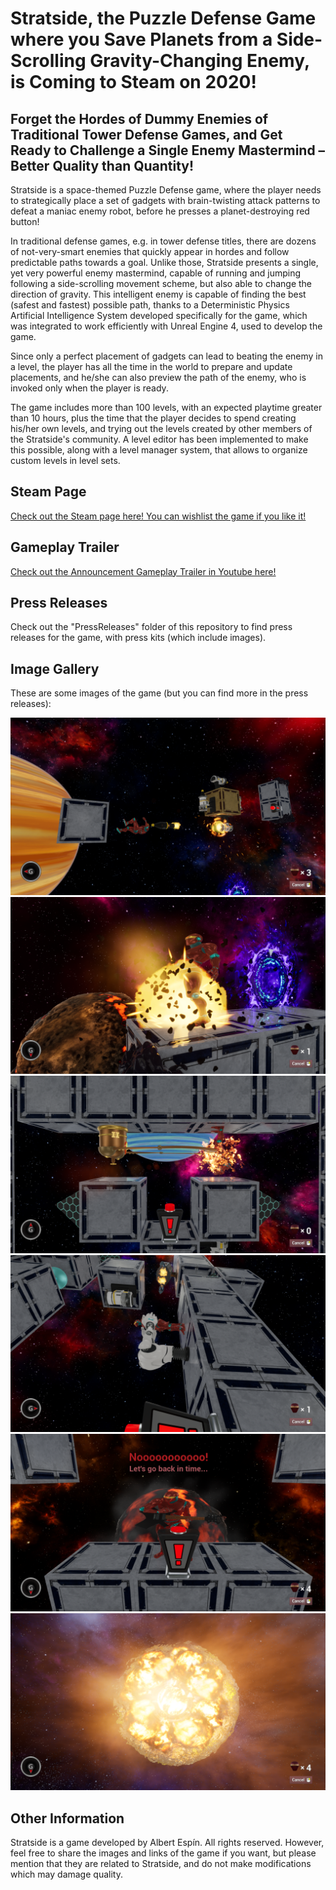 # Stratside, the Puzzle Defense Game where you Save Planets from a Side-Scrolling Gravity-Changing Enemy, is Coming to Steam on 2020!

## Forget the Hordes of Dummy Enemies of Traditional Tower Defense Games, and Get Ready to Challenge a Single Enemy Mastermind – Better Quality than Quantity!

Stratside is a space-themed Puzzle Defense game, where the player needs to strategically place a set of gadgets with brain-twisting attack patterns to defeat a maniac enemy robot, before he presses a planet-destroying red button!

In traditional defense games, e.g. in tower defense titles, there are dozens of not-very-smart enemies that quickly appear in hordes and follow predictable paths towards a goal. Unlike those, Stratside presents a single, yet very powerful enemy mastermind, capable of running and jumping following a side-scrolling movement scheme, but also able to change the direction of gravity. This intelligent enemy is capable of finding the best (safest and fastest) possible path, thanks to a Deterministic Physics Artificial Intelligence System developed specifically for the game, which was integrated to work efficiently with Unreal Engine 4, used to develop the game.

Since only a perfect placement of gadgets can lead to beating the enemy in a level, the player has all the time in the world to prepare and update placements, and he/she can also preview the path of the enemy, who is invoked only when the player is ready.

The game includes more than 100 levels, with an expected playtime  greater than 10 hours, plus the time that the player decides to spend creating his/her own levels, and trying out the levels created by other members of the Stratside's community. A level editor has been implemented to make this possible, along with a level manager system, that allows to organize custom levels in level sets.


## Steam Page

[Check out the Steam page here! You can wishlist the game if you like it!](https://store.steampowered.com/app/604990/Stratside/)

## Gameplay Trailer

[Check out the Announcement Gameplay Trailer in Youtube here!](https://www.youtube.com/watch?v=0owdmmGytRY)

## Press Releases

Check out the "PressReleases" folder of this repository to find press releases for the game, with press kits (which include images).

## Image Gallery

These are some images of the game (but you can find more in the press releases):

![](PressReleases/Announcement-Feb2020/images/in-game/png-high-quality/6.png)
![](PressReleases/Announcement-Feb2020/images/in-game/png-high-quality/16.png)
![](PressReleases/Announcement-Feb2020/images/in-game/png-high-quality/2.png)
![](PressReleases/Announcement-Feb2020/images/in-game/png-high-quality/10.png)
![](PressReleases/Announcement-Feb2020/images/in-game/png-high-quality/13.png)
![](PressReleases/Announcement-Feb2020/images/in-game/png-high-quality/14.png)


## Other Information

Stratside is a game developed by Albert Espín. All rights reserved. However, feel free to share the images and links of the game if you want, but please mention that they are related to Stratside, and do not make modifications which may damage quality.




